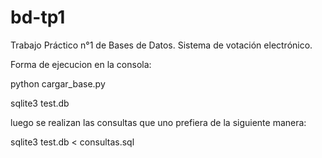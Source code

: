 # bd-tp1
Trabajo Práctico n°1 de Bases de Datos. Sistema de votación electrónico.

Forma de ejecucion en la consola:

python cargar_base.py

sqlite3 test.db

luego se realizan las consultas que uno prefiera de la siguiente manera:

sqlite3 test.db < consultas.sql

